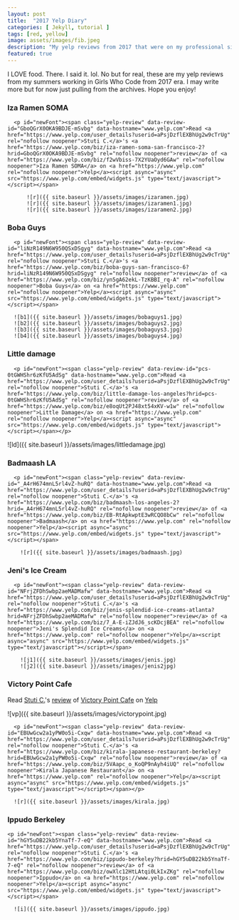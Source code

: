 ```yaml
---
layout: post
title:  "2017 Yelp Diary"
categories: [ Jekyll, tutorial ]
tags: [red, yellow]
image: assets/images/fib.jpeg
description: "My yelp reviews from 2017 that were on my professional site but actually belong here"
featured: true
---
```


I LOVE food. There. I said it. lol. No but for real, these are my yelp reviews from my summers working in Girls Who Code from 2017 era. I may write more but for now just pulling from the archives. Hope you enjoy!

### Iza Ramen SOMA

      <p id="newFont"><span class="yelp-review" data-review-id="GboQGrX0OKA9BDJE-mSvbg" data-hostname="www.yelp.com">Read <a href="https://www.yelp.com/user_details?userid=aPsjDzflEXBhUg2w9cTrUg" rel="nofollow noopener">Stuti C.</a>'s <a href="https://www.yelp.com/biz/iza-ramen-soma-san-francisco-2?hrid=GboQGrX0OKA9BDJE-mSvbg" rel="nofollow noopener">review</a> of <a href="https://www.yelp.com/biz/f2wVbiss-7X2YUaOyd6GAw" rel="nofollow noopener">Iza Ramen SOMA</a> on <a href="https://www.yelp.com" rel="nofollow noopener">Yelp</a><script async="async" src="https://www.yelp.com/embed/widgets.js" type="text/javascript"></script></span>

          ![r]({{ site.baseurl }}/assets/images/izaramen.jpg)
          ![r]({{ site.baseurl }}/assets/images/izaramen1.jpg)
          ![r]({{ site.baseurl }}/assets/images/izaramen2.jpg)

### Boba Guys

      <p id="newFont"><span class="yelp-review" data-review-id="liNzR149N6W950QSxDSgyg" data-hostname="www.yelp.com">Read <a href="https://www.yelp.com/user_details?userid=aPsjDzflEXBhUg2w9cTrUg" rel="nofollow noopener">Stuti C.</a>'s <a href="https://www.yelp.com/biz/boba-guys-san-francisco-6?hrid=liNzR149N6W950QSxDSgyg" rel="nofollow noopener">review</a> of <a href="https://www.yelp.com/biz/yn5gA62ekL-TzKBBI_rq-A" rel="nofollow noopener">Boba Guys</a> on <a href="https://www.yelp.com" rel="nofollow noopener">Yelp</a><script async="async" src="https://www.yelp.com/embed/widgets.js" type="text/javascript"></script></span>

      ![b1]({{ site.baseurl }}/assets/images/bobaguys1.jpg)
      ![b2]({{ site.baseurl }}/assets/images/bobaguys2.jpg)
      ![b3]({{ site.baseurl }}/assets/images/bobaguys3.jpg)
      ![b4]({{ site.baseurl }}/assets/images/bobaguys4.jpg)


### Little damage

      <p id="newFont"><span class="yelp-review" data-review-id="pcs-0tGWHShr6zKfU5AdSg" data-hostname="www.yelp.com">Read <a href="https://www.yelp.com/user_details?userid=aPsjDzflEXBhUg2w9cTrUg" rel="nofollow noopener">Stuti C.</a>'s <a href="https://www.yelp.com/biz/little-damage-los-angeles?hrid=pcs-0tGWHShr6zKfU5AdSg" rel="nofollow noopener">review</a> of <a href="https://www.yelp.com/biz/e8oqUt2PJ48xt54xKV-w1w" rel="nofollow noopener">Little Damage</a> on <a href="https://www.yelp.com" rel="nofollow noopener">Yelp</a><script async="async" src="https://www.yelp.com/embed/widgets.js" type="text/javascript"></script></span></p>

![ld]({{ site.baseurl }}/assets/images/littledamage.jpg)


### Badmaash LA

      <p id="newFont"><span class="yelp-review" data-review-id="_A4rH674mnL5rl4vZ-huRQ" data-hostname="www.yelp.com">Read <a href="https://www.yelp.com/user_details?userid=aPsjDzflEXBhUg2w9cTrUg" rel="nofollow noopener">Stuti C.</a>'s <a href="https://www.yelp.com/biz/badmaash-los-angeles-2?hrid=_A4rH674mnL5rl4vZ-huRQ" rel="nofollow noopener">review</a> of <a href="https://www.yelp.com/biz/EB-RtApkwptE3wRCQO8bCw" rel="nofollow noopener">Badmaash</a> on <a href="https://www.yelp.com" rel="nofollow noopener">Yelp</a><script async="async" src="https://www.yelp.com/embed/widgets.js" type="text/javascript"></script></span>

        ![r]({{ site.baseurl }}/assets/images/badmaash.jpg)

### Jeni's Ice Cream

      <p id="newFont"><span class="yelp-review" data-review-id="NFrjZFDhSwbp2aeMADMafw" data-hostname="www.yelp.com">Read <a href="https://www.yelp.com/user_details?userid=aPsjDzflEXBhUg2w9cTrUg" rel="nofollow noopener">Stuti C.</a>'s <a href="https://www.yelp.com/biz/jenis-splendid-ice-creams-atlanta?hrid=NFrjZFDhSwbp2aeMADMafw" rel="nofollow noopener">review</a> of <a href="https://www.yelp.com/biz/7_A-E-iZJdJ6_scKDcjBEA" rel="nofollow noopener">Jeni's Splendid Ice Creams</a> on <a href="https://www.yelp.com" rel="nofollow noopener">Yelp</a><script async="async" src="https://www.yelp.com/embed/widgets.js" type="text/javascript"></script></span>

        ![j1]({{ site.baseurl }}/assets/images/jenis.jpg)
        ![j2]({{ site.baseurl }}/assets/images/jenis2jpg)

### Victory Point Cafe

  <p id="newFont"><span class="yelp-review" data-review-id="41-3FHJ0M7gMZVXO0IijCQ" data-hostname="www.yelp.com">Read <a href="https://www.yelp.com/user_details?userid=aPsjDzflEXBhUg2w9cTrUg" rel="nofollow noopener">Stuti C.</a>'s <a href="https://www.yelp.com/biz/victory-point-cafe-berkeley?hrid=41-3FHJ0M7gMZVXO0IijCQ" rel="nofollow noopener">review</a> of <a href="https://www.yelp.com/biz/ftCqZFmlv-FIeAunBjVWrw" rel="nofollow noopener">Victory Point Cafe</a> on <a href="https://www.yelp.com" rel="nofollow noopener">Yelp</a><script async="async" src="https://www.yelp.com/embed/widgets.js" type="text/javascript"></script></span>

  ![vp]({{ site.baseurl }}/assets/images/victorypoint.jpg)

      <p id="newFont"><span class="yelp-review" data-review-id="EBUwGcw2a1yPW0o5i-Cxqw" data-hostname="www.yelp.com">Read <a href="https://www.yelp.com/user_details?userid=aPsjDzflEXBhUg2w9cTrUg" rel="nofollow noopener">Stuti C.</a>'s <a href="https://www.yelp.com/biz/kirala-japanese-restaurant-berkeley?hrid=EBUwGcw2a1yPW0o5i-Cxqw" rel="nofollow noopener">review</a> of <a href="https://www.yelp.com/biz/5VAapc_o_KoQP9nAyh4iUQ" rel="nofollow noopener">Kirala Japanese Restaurant</a> on <a href="https://www.yelp.com" rel="nofollow noopener">Yelp</a><script async="async" src="https://www.yelp.com/embed/widgets.js" type="text/javascript"></script></span></p>

      ![r]({{ site.baseurl }}/assets/images/kirala.jpg)

### Ippudo Berkeley

    <p id="newFont"><span class="yelp-review" data-review-id="hGY5uDB22kb5YnaTf-7-eQ" data-hostname="www.yelp.com">Read <a href="https://www.yelp.com/user_details?userid=aPsjDzflEXBhUg2w9cTrUg" rel="nofollow noopener">Stuti C.</a>'s <a href="https://www.yelp.com/biz/ippudo-berkeley?hrid=hGY5uDB22kb5YnaTf-7-eQ" rel="nofollow noopener">review</a> of <a href="https://www.yelp.com/biz/owXlc12HtLAtqi0LkIxZKg" rel="nofollow noopener">Ippudo</a> on <a href="https://www.yelp.com" rel="nofollow noopener">Yelp</a><script async="async" src="https://www.yelp.com/embed/widgets.js" type="text/javascript"></script></span>

      ![i]({{ site.baseurl }}/assets/images/ippudo.jpg)
